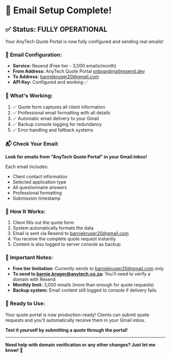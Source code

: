 
# 🎉 Email Setup Complete! 

## ✅ **Status: FULLY OPERATIONAL**

Your AnyTech Quote Portal is now fully configured and sending real emails! 

### 📧 **Email Configuration:**
- **Service:** Resend (Free tier - 3,000 emails/month)
- **From Address:** AnyTech Quote Portal <onboarding@resend.dev>
- **To Address:** barniekruger20@gmail.com
- **API Key:** Configured and working ✅

### 🚀 **What's Working:**
1. ✅ Quote form captures all client information
2. ✅ Professional email formatting with all details
3. ✅ Automatic email delivery to your Gmail
4. ✅ Backup console logging for redundancy
5. ✅ Error handling and fallback systems

### 📬 **Check Your Email:**
**Look for emails from "AnyTech Quote Portal" in your Gmail inbox!**

Each email includes:
- Client contact information
- Selected application type
- All questionnaire answers
- Professional formatting
- Submission timestamp

### 🔧 **How It Works:**
1. Client fills out the quote form
2. System automatically formats the data
3. Email is sent via Resend to barniekruger20@gmail.com
4. You receive the complete quote request instantly
5. Content is also logged to server console as backup

### 📝 **Important Notes:**
- **Free tier limitation:** Currently sends to barniekruger20@gmail.com only
- **To send to barnie.kruger@anytech.co.za:** You'll need to verify a domain with Resend
- **Monthly limit:** 3,000 emails (more than enough for quote requests)
- **Backup system:** Email content still logged to console if delivery fails

### 🎯 **Ready to Use:**
Your quote portal is now production-ready! Clients can submit quote requests and you'll automatically receive them in your Gmail inbox.

**Test it yourself by submitting a quote through the portal!**

---

**Need help with domain verification or any other changes? Just let me know!** 🚀
